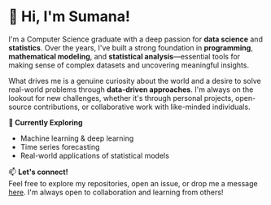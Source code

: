 # 👋 Hi, I'm Sumana!

I'm a Computer Science graduate with a deep passion for **data science** and **statistics**. Over the years, I've built a strong foundation in **programming**, **mathematical modeling**, and **statistical analysis**—essential tools for making sense of complex datasets and uncovering meaningful insights.

What drives me is a genuine curiosity about the world and a desire to solve real-world problems through **data-driven approaches**. I'm always on the lookout for new challenges, whether it's through personal projects, open-source contributions, or collaborative work with like-minded individuals.

 **🔭 Currently Exploring**
- Machine learning & deep learning  
- Time series forecasting  
- Real-world applications of statistical models 

📫 **Let's connect!**  
Feel free to explore my repositories, open an issue, or drop me a message [here](mailto:1910sumanasarkar@gmail.com). I'm always open to collaboration and learning from others!


